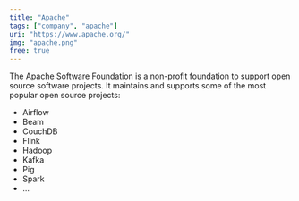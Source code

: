```yaml
---
title: "Apache"
tags: ["company", "apache"]
uri: "https://www.apache.org/"
img: "apache.png"
free: true
---
```


The Apache Software Foundation is a non-profit foundation to support open source software projects. It maintains and supports some of the most popular open source projects:

* Airflow
* Beam
* CouchDB
* Flink
* Hadoop
* Kafka
* Pig
* Spark
* ...
